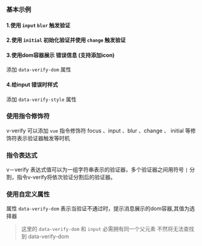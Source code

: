 ### 基本示例

#### 1.使用 `input` `blur` 触发验证

<vuep template="#demo1"></vuep>
<script v-pre type="text/x-template" id="demo1">
  <template>
    <div>
      <h3 class="example-main-color">date - input</h3>
      <div>
        <input class="example-input"
               v-verify.input.blur="'required|date'"
               placeholder="YYYY-MM-DD"/>
      </div>
    </div>
  </template>
</script>

#### 2.使用 `initial` 初始化验证并使用 `change` 触发验证

<vuep template="#demo2"></vuep>
<script v-pre type="text/x-template" id="demo2">
  <template>
    <div>
      <h3 class="example-main-color">date - initial</h3>
      <div>
        <input v-model="time"
               class="example-input"
               v-verify.initial.change="'required|date:DD/MM/YYYY'"
               placeholder="DD/MM/YYYY"/>
      </div>
    </div>
  </template>
  <script>
    module.exports = {
      data () {
        return {
          time: '2018-09-24'
        }
      }
    }
  </script>
</script>

#### 3.使用dom容器展示 错误信息 (支持添加icon)

添加 `data-verify-dom` 属性

<vuep template="#demo3"></vuep>
<script v-pre type="text/x-template" id="demo3">
  <template>
    <div>
      <h3 class="example-main-color">date - initial</h3>
      <div>
        <input v-model="time"
               class="example-input"
               v-verify.initial.change="'required|date:DD/MM/YYYY'"
               data-verify-dom=".example-error"
               placeholder="DD/MM/YYYY"/>
        <span class="example-error">
          <i class="icon-warn iconfont"></i>
        </span>
      </div>
    </div>
  </template>
  <script>
    module.exports = {
      data () {
        return {
          time: '2018-09-24'
        }
      }
    }
  </script>
</script>

#### 4.给input 错误时样式

添加 `data-verify-style` 属性

<vuep template="#demo4"></vuep>
<script v-pre type="text/x-template" id="demo4">
  <template>
    <div>
      <h3 class="example-main-color">date - initial</h3>
      <div>
        <input v-model="time"
               class="example-input"
               v-verify.initial.change="'required|date:DD/MM/YYYY'"
               data-verify-dom=".example-error"
               data-verify-style="example-input-error"
               placeholder="DD/MM/YYYY"/>
        <span class="example-error">
          <i class="icon-warn iconfont"></i>
        </span>
      </div>
    </div>
  </template>
  <script>
    module.exports = {
      data () {
        return {
          time: '2018-09-24'
        }
      }
    }
  </script>
</script>

### 使用指令修饰符

v-verify 可以添加 `vue` 指令修饰符 focus 、input 、blur 、change 、 initial 等修饰符表示验证器触发等时机


### 指令表达式

v－verify 表达式值可以为一组字符串表示的验证器，多个验证器之间用符号 `|` 分割，指令v-verify将依次验证分割后的验证器。


### 使用自定义属性

属性 `data-verify-dom` 表示当验证不通过时，提示消息展示的dom容器,其值为选择器

> 这里的 `data-verify-dom` 和 `input` 必需拥有同一个父元素 不然将无法查找到 data-verify-dom